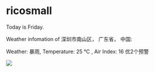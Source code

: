 # ricosmall

Today is Friday.

Weather infomation of 深圳市南山区， 广东省， 中国: 

Weather: 暴雨, Temperature: 25 ℃ , Air Index: 16 优2个预警

<img src="https://github-readme-stats.vercel.app/api?username=ricosmall&show_icons=true" />
